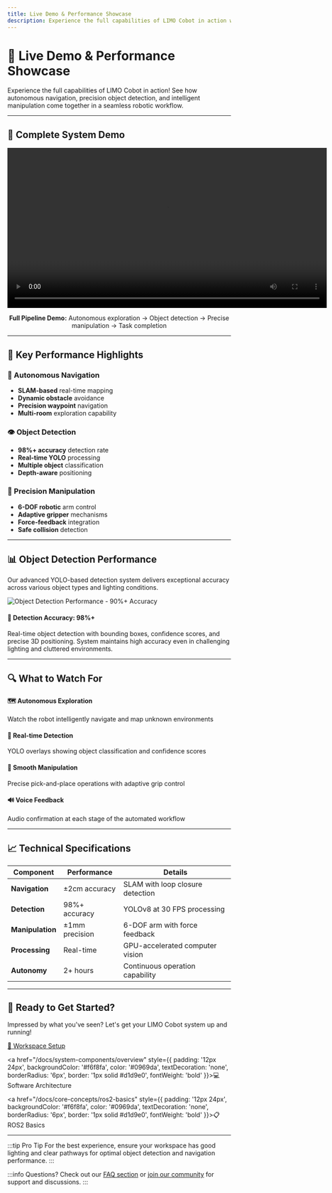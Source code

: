 ```yaml
---
title: Live Demo & Performance Showcase
description: Experience the full capabilities of LIMO Cobot in action with autonomous navigation, object detection, and manipulation.
---
```


# 🎥 Live Demo & Performance Showcase

Experience the full capabilities of LIMO Cobot in action! See how autonomous navigation, precision object detection, and intelligent manipulation come together in a seamless robotic workflow.

---

## 🤖 Complete System Demo

<div align="center">
  <video controls width="720" style={{ borderRadius: '12px', boxShadow: '0 8px 32px rgba(0,0,0,0.15)', marginBottom: '1rem' }}>
    <source src="/limo_cobot_documentation/videos/limo-demo.mp4" type="video/mp4" />
    Your browser does not support the video tag.
  </video>
  <p style={{ fontSize: '14px', color: '#666', fontStyle: 'italic', marginBottom: '2rem' }}>
    <strong>Full Pipeline Demo:</strong> Autonomous exploration → Object detection → Precise manipulation → Task completion
  </p>
</div>

---

## 🎯 Key Performance Highlights

<div style={{ display: 'grid', gridTemplateColumns: 'repeat(auto-fit, minmax(280px, 1fr))', gap: '1.5rem', margin: '2rem 0' }}>

<div style={{ padding: '1.5rem', border: '1px solid #e1e5e9', borderRadius: '8px', textAlign: 'center' }}>
  <h3 style={{ color: '#0969da', marginBottom: '1rem' }}>🤖 Autonomous Navigation</h3>
  <ul style={{ textAlign: 'left', lineHeight: '1.6' }}>
    <li><strong>SLAM-based</strong> real-time mapping</li>
    <li><strong>Dynamic obstacle</strong> avoidance</li>
    <li><strong>Precision waypoint</strong> navigation</li>
    <li><strong>Multi-room</strong> exploration capability</li>
  </ul>
</div>

<div style={{ padding: '1.5rem', border: '1px solid #e1e5e9', borderRadius: '8px', textAlign: 'center' }}>
  <h3 style={{ color: '#0969da', marginBottom: '1rem' }}>👁️ Object Detection</h3>
  <ul style={{ textAlign: 'left', lineHeight: '1.6' }}>
    <li><strong>98%+ accuracy</strong> detection rate</li>
    <li><strong>Real-time YOLO</strong> processing</li>
    <li><strong>Multiple object</strong> classification</li>
    <li><strong>Depth-aware</strong> positioning</li>
  </ul>
</div>

<div style={{ padding: '1.5rem', border: '1px solid #e1e5e9', borderRadius: '8px', textAlign: 'center' }}>
  <h3 style={{ color: '#0969da', marginBottom: '1rem' }}>🦾 Precision Manipulation</h3>
  <ul style={{ textAlign: 'left', lineHeight: '1.6' }}>
    <li><strong>6-DOF robotic</strong> arm control</li>
    <li><strong>Adaptive gripper</strong> mechanisms</li>
    <li><strong>Force-feedback</strong> integration</li>
    <li><strong>Safe collision</strong> detection</li>
  </ul>
</div>

</div>

---

## 📊 Object Detection Performance

Our advanced YOLO-based detection system delivers exceptional accuracy across various object types and lighting conditions.

<div style={{ display: 'flex', flexDirection: 'column', alignItems: 'center', margin: '2rem 0' }}>
  <img 
    src="/limo_cobot_documentation/img/obj_d.png" 
    alt="Object Detection Performance - 90%+ Accuracy" 
    style={{ 
      width: '100%', 
      maxWidth: '600px', 
      borderRadius: '12px', 
      boxShadow: '0 8px 32px rgba(0,0,0,0.15)',
      marginBottom: '1rem'
    }} 
  />
  <div style={{ textAlign: 'center', maxWidth: '600px' }}>
    <h4 style={{ color: '#0969da', marginBottom: '0.5rem' }}>🎯 Detection Accuracy: 98%+</h4>
    <p style={{ fontSize: '14px', color: '#666', lineHeight: '1.5' }}>
      Real-time object detection with bounding boxes, confidence scores, and precise 3D positioning. 
      System maintains high accuracy even in challenging lighting and cluttered environments.
    </p>
  </div>
</div>

---

## 🔍 What to Watch For

<div style={{ display: 'grid', gridTemplateColumns: 'repeat(auto-fit, minmax(240px, 1fr))', gap: '1rem', margin: '2rem 0' }}>

<div style={{ padding: '1rem', backgroundColor: '#f6f8fa', borderLeft: '4px solid #0969da', borderRadius: '4px' }}>
  <h4 style={{ margin: '0 0 0.5rem 0', color: '#0969da' }}>🗺️ Autonomous Exploration</h4>
  <p style={{ margin: 0, fontSize: '14px', lineHeight: '1.4' }}>Watch the robot intelligently navigate and map unknown environments</p>
</div>

<div style={{ padding: '1rem', backgroundColor: '#f6f8fa', borderLeft: '4px solid #0969da', borderRadius: '4px' }}>
  <h4 style={{ margin: '0 0 0.5rem 0', color: '#0969da' }}>🎯 Real-time Detection</h4>
  <p style={{ margin: 0, fontSize: '14px', lineHeight: '1.4' }}>YOLO overlays showing object classification and confidence scores</p>
</div>

<div style={{ padding: '1rem', backgroundColor: '#f6f8fa', borderLeft: '4px solid #0969da', borderRadius: '4px' }}>
  <h4 style={{ margin: '0 0 0.5rem 0', color: '#0969da' }}>🦾 Smooth Manipulation</h4>
  <p style={{ margin: 0, fontSize: '14px', lineHeight: '1.4' }}>Precise pick-and-place operations with adaptive grip control</p>
</div>

<div style={{ padding: '1rem', backgroundColor: '#f6f8fa', borderLeft: '4px solid #0969da', borderRadius: '4px' }}>
  <h4 style={{ margin: '0 0 0.5rem 0', color: '#0969da' }}>🔊 Voice Feedback</h4>
  <p style={{ margin: 0, fontSize: '14px', lineHeight: '1.4' }}>Audio confirmation at each stage of the automated workflow</p>
</div>

</div>

---

## 📈 Technical Specifications

| Component | Performance | Details |
|-----------|-------------|---------|
| **Navigation** | ±2cm accuracy | SLAM with loop closure detection |
| **Detection** | 98%+ accuracy | YOLOv8 at 30 FPS processing |
| **Manipulation** | ±1mm precision | 6-DOF arm with force feedback |
| **Processing** | Real-time | GPU-accelerated computer vision |
| **Autonomy** | 2+ hours | Continuous operation capability |

---

## 🚀 Ready to Get Started?

Impressed by what you've seen? Let's get your LIMO Cobot system up and running!

<div style={{ display: 'flex', gap: '1rem', margin: '2rem 0', flexWrap: 'wrap' }}>
  <a href="/docs/environment-setup/workspace-structure" style={{ 
    padding: '12px 24px', 
    backgroundColor: '#0969da', 
    color: 'white', 
    textDecoration: 'none', 
    borderRadius: '6px',
    fontWeight: 'bold'
  }}>🔧 Workspace Setup</a>
  
  <a href="/docs/system-components/overview" style={{ 
    padding: '12px 24px', 
    backgroundColor: '#f6f8fa', 
    color: '#0969da', 
    textDecoration: 'none', 
    borderRadius: '6px',
    border: '1px solid #d1d9e0',
    fontWeight: 'bold'
  }}>💻 Software Architecture</a>
  
  <a href="/docs/core-concepts/ros2-basics" style={{ 
    padding: '12px 24px', 
    backgroundColor: '#f6f8fa', 
    color: '#0969da', 
    textDecoration: 'none', 
    borderRadius: '6px',
    border: '1px solid #d1d9e0',
    fontWeight: 'bold'
  }}>📋 ROS2 Basics</a>
</div>

---

:::tip Pro Tip
For the best experience, ensure your workspace has good lighting and clear pathways for optimal object detection and navigation performance.
:::

:::info Questions?
Check out our [FAQ section](/docs/troubleshooting/faq) or [join our community](/docs/welcome/how-to-get-help) for support and discussions.
:::
